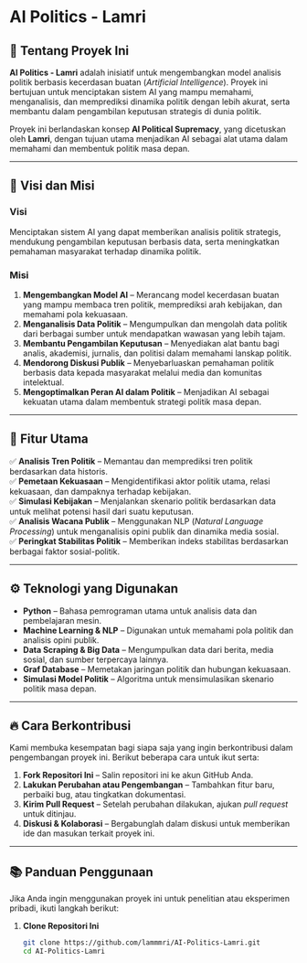 # AI Politics - Lamri

## 📌 Tentang Proyek Ini
**AI Politics - Lamri** adalah inisiatif untuk mengembangkan model analisis politik berbasis kecerdasan buatan (*Artificial Intelligence*). Proyek ini bertujuan untuk menciptakan sistem AI yang mampu memahami, menganalisis, dan memprediksi dinamika politik dengan lebih akurat, serta membantu dalam pengambilan keputusan strategis di dunia politik.

Proyek ini berlandaskan konsep **AI Political Supremacy**, yang dicetuskan oleh **Lamri**, dengan tujuan utama menjadikan AI sebagai alat utama dalam memahami dan membentuk politik masa depan.

---

## 🎯 Visi dan Misi

### **Visi**
Menciptakan sistem AI yang dapat memberikan analisis politik strategis, mendukung pengambilan keputusan berbasis data, serta meningkatkan pemahaman masyarakat terhadap dinamika politik.

### **Misi**
1. **Mengembangkan Model AI** – Merancang model kecerdasan buatan yang mampu membaca tren politik, memprediksi arah kebijakan, dan memahami pola kekuasaan.
2. **Menganalisis Data Politik** – Mengumpulkan dan mengolah data politik dari berbagai sumber untuk mendapatkan wawasan yang lebih tajam.
3. **Membantu Pengambilan Keputusan** – Menyediakan alat bantu bagi analis, akademisi, jurnalis, dan politisi dalam memahami lanskap politik.
4. **Mendorong Diskusi Publik** – Menyebarluaskan pemahaman politik berbasis data kepada masyarakat melalui media dan komunitas intelektual.
5. **Mengoptimalkan Peran AI dalam Politik** – Menjadikan AI sebagai kekuatan utama dalam membentuk strategi politik masa depan.

---

## 🚀 Fitur Utama
✅ **Analisis Tren Politik** – Memantau dan memprediksi tren politik berdasarkan data historis.  
✅ **Pemetaan Kekuasaan** – Mengidentifikasi aktor politik utama, relasi kekuasaan, dan dampaknya terhadap kebijakan.  
✅ **Simulasi Kebijakan** – Menjalankan skenario politik berdasarkan data untuk melihat potensi hasil dari suatu keputusan.  
✅ **Analisis Wacana Publik** – Menggunakan NLP (*Natural Language Processing*) untuk menganalisis opini publik dan dinamika media sosial.  
✅ **Peringkat Stabilitas Politik** – Memberikan indeks stabilitas berdasarkan berbagai faktor sosial-politik.  

---

## ⚙️ Teknologi yang Digunakan
- **Python** – Bahasa pemrograman utama untuk analisis data dan pembelajaran mesin.
- **Machine Learning & NLP** – Digunakan untuk memahami pola politik dan analisis opini publik.
- **Data Scraping & Big Data** – Mengumpulkan data dari berita, media sosial, dan sumber terpercaya lainnya.
- **Graf Database** – Memetakan jaringan politik dan hubungan kekuasaan.
- **Simulasi Model Politik** – Algoritma untuk mensimulasikan skenario politik masa depan.

---

## 🔥 Cara Berkontribusi
Kami membuka kesempatan bagi siapa saja yang ingin berkontribusi dalam pengembangan proyek ini. Berikut beberapa cara untuk ikut serta:

1. **Fork Repositori Ini** – Salin repositori ini ke akun GitHub Anda.
2. **Lakukan Perubahan atau Pengembangan** – Tambahkan fitur baru, perbaiki bug, atau tingkatkan dokumentasi.
3. **Kirim Pull Request** – Setelah perubahan dilakukan, ajukan *pull request* untuk ditinjau.
4. **Diskusi & Kolaborasi** – Bergabunglah dalam diskusi untuk memberikan ide dan masukan terkait proyek ini.

---

## 📚 Panduan Penggunaan
Jika Anda ingin menggunakan proyek ini untuk penelitian atau eksperimen pribadi, ikuti langkah berikut:

1. **Clone Repositori Ini**
   ```bash
   git clone https://github.com/lammmri/AI-Politics-Lamri.git
   cd AI-Politics-Lamri
